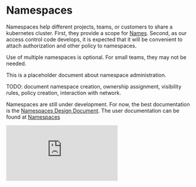 <!-- BEGIN MUNGE: UNVERSIONED_WARNING -->


<!-- END MUNGE: UNVERSIONED_WARNING -->
# Namespaces

Namespaces help different projects, teams, or customers to share a kubernetes cluster.  First, they provide a scope for [Names](../user-guide/identifiers.md).  Second, as our access control code develops, it is expected that it will be convenient to attach authorization and other policy to namespaces.

Use of multiple namespaces is optional.  For small teams, they may not be needed.

This is a placeholder document about namespace administration.

TODO: document namespace creation, ownership assignment, visibility rules,
policy creation, interaction with network.

Namespaces are still under development.  For now, the best documentation is the [Namespaces Design Document](../design/namespaces.md).  The user documentation can be found at [Namespaces](../../docs/user-guide/namespaces.md)


<!-- BEGIN MUNGE: GENERATED_ANALYTICS -->
[![Analytics](https://kubernetes-site.appspot.com/UA-36037335-10/GitHub/docs/admin/namespaces.md?pixel)]()
<!-- END MUNGE: GENERATED_ANALYTICS -->

